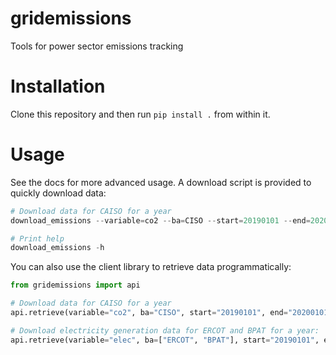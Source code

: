 # gridemissions
Tools for power sector emissions tracking

# Installation
Clone this repository and then run `pip install .` from within it.

# Usage
See the docs for more advanced usage. A download script is provided to quickly download data:
```python
# Download data for CAISO for a year
download_emissions --variable=co2 --ba=CISO --start=20190101 --end=20200101

# Print help
download_emissions -h
```

You can also use the client library to retrieve data programmatically:
```python
from gridemissions import api

# Download data for CAISO for a year
api.retrieve(variable="co2", ba="CISO", start="20190101", end="20200101", field="D")

# Download electricity generation data for ERCOT and BPAT for a year:
api.retrieve(variable="elec", ba=["ERCOT", "BPAT"], start="20190101", end="20200101", field="NG")
```
